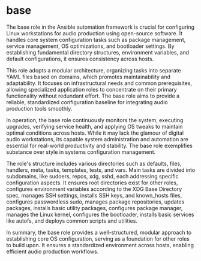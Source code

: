 # base

The base role in the Ansible automation framework is crucial for configuring Linux workstations for audio production using open-source software. It handles core system configuration tasks such as package management, service management, OS optimizations, and bootloader settings. By establishing fundamental directory structures, environment variables, and default configurations, it ensures consistency across hosts.

This role adopts a modular architecture, organizing tasks into separate YAML files based on domains, which promotes maintainability and adaptability. It focuses on infrastructural needs and common prerequisites, allowing specialized application roles to concentrate on their primary functionality without redundant effort. The base role aims to provide a reliable, standardized configuration baseline for integrating audio production tools smoothly.

In operation, the base role continuously monitors the system, executing upgrades, verifying service health, and applying OS tweaks to maintain optimal conditions across hosts. While it may lack the glamour of digital audio workstations, its capable system administration and automation are essential for real-world productivity and stability. The base role exemplifies substance over style in systems configuration management.

The role's structure includes various directories such as defaults, files, handlers, meta, tasks, templates, tests, and vars. Main tasks are divided into subdomains, like sudoers, repos, xdg, sshd, each addressing specific configuration aspects. It ensures root directories exist for other roles, configures environment variables according to the XDG Base Directory spec, manages SSH settings, installs SSH keys, and known_hosts files, configures passwordless sudo, manages package repositories, updates packages, installs basic utility packages, configures package manager, manages the Linux kernel, configures the bootloader, installs basic services like autofs, and deploys common scripts and utilities.

In summary, the base role provides a well-structured, modular approach to establishing core OS configuration, serving as a foundation for other roles to build upon. It ensures a standardized environment across hosts, enabling efficient audio production workflows.
